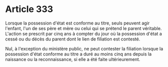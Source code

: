 # Article 333

<p>Lorsque la possession d'état est conforme au titre, seuls peuvent agir l'enfant, l'un de ses père et mère ou celui qui se prétend le parent véritable. L'action se prescrit par cinq ans à compter du jour où la possession d'état a cessé ou du décès du parent dont le lien de filiation est contesté. </p><p>Nul, à l'exception du ministère public, ne peut contester la filiation lorsque la possession d'état conforme au titre a duré au moins cinq ans depuis la naissance ou la reconnaissance, si elle a été faite ultérieurement.</p>